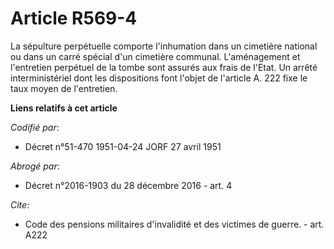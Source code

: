 # Article R569-4

La sépulture perpétuelle comporte l'inhumation dans un cimetière national ou dans un carré spécial d'un cimetière communal.
L'aménagement et l'entretien perpétuel de la tombe sont assurés aux frais de l'Etat. Un arrêté interministériel dont les
dispositions font l'objet de l'article A. 222 fixe le taux moyen de l'entretien.

**Liens relatifs à cet article**

_Codifié par_:

  - Décret n°51-470 1951-04-24 JORF 27 avril 1951

_Abrogé par_:

  - Décret n°2016-1903 du 28 décembre 2016 - art. 4

_Cite_:

  - Code des pensions militaires d'invalidité et des victimes de guerre. - art. A222

